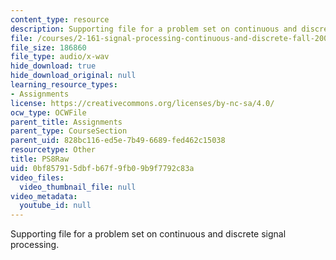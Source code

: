 ```yaml
---
content_type: resource
description: Supporting file for a problem set on continuous and discrete signal processing.
file: /courses/2-161-signal-processing-continuous-and-discrete-fall-2008/0bf857915dbfb67f9fb09b9f7792c83a_PS8Raw.wav
file_size: 186860
file_type: audio/x-wav
hide_download: true
hide_download_original: null
learning_resource_types:
- Assignments
license: https://creativecommons.org/licenses/by-nc-sa/4.0/
ocw_type: OCWFile
parent_title: Assignments
parent_type: CourseSection
parent_uid: 828bc116-ed5e-7b49-6689-fed462c15038
resourcetype: Other
title: PS8Raw
uid: 0bf85791-5dbf-b67f-9fb0-9b9f7792c83a
video_files:
  video_thumbnail_file: null
video_metadata:
  youtube_id: null
---
```

Supporting file for a problem set on continuous and discrete signal processing.